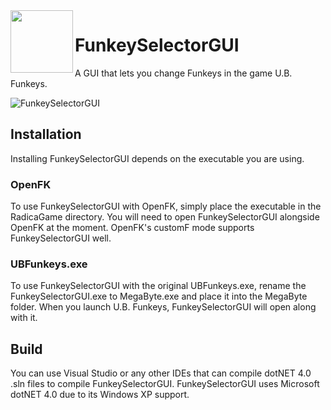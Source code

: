 <img align="left" width="100" height="100" src="https://i.imgur.com/BQZAfOc.png"> 

# FunkeySelectorGUI
A GUI that lets you change Funkeys in the game U.B. Funkeys.

![FunkeySelectorGUI](https://i.imgur.com/vfNOFlA.png)

## Installation
Installing FunkeySelectorGUI depends on the executable you are using.
### OpenFK
To use FunkeySelectorGUI with OpenFK, simply place the executable in the RadicaGame directory. You will need to open FunkeySelectorGUI alongside OpenFK at the moment. OpenFK's customF mode supports FunkeySelectorGUI well.
### UBFunkeys.exe
To use FunkeySelectorGUI with the original UBFunkeys.exe, rename the FunkeySelectorGUI.exe to MegaByte.exe and place it into the MegaByte folder. When you launch U.B. Funkeys, FunkeySelectorGUI will open along with it.

## Build
You can use Visual Studio or any other IDEs that can compile dotNET 4.0 .sln files to compile FunkeySelectorGUI.
FunkeySelectorGUI uses Microsoft dotNET 4.0 due to its Windows XP support.